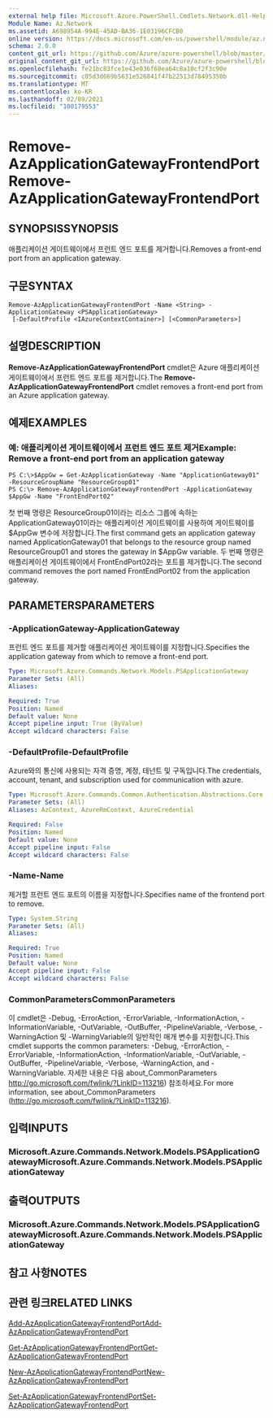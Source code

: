 ```yaml
---
external help file: Microsoft.Azure.PowerShell.Cmdlets.Network.dll-Help.xml
Module Name: Az.Network
ms.assetid: A698954A-994E-45AD-BA36-1E03196CFCB0
online version: https://docs.microsoft.com/en-us/powershell/module/az.network/remove-azapplicationgatewayfrontendport
schema: 2.0.0
content_git_url: https://github.com/Azure/azure-powershell/blob/master/src/Network/Network/help/Remove-AzApplicationGatewayFrontendPort.md
original_content_git_url: https://github.com/Azure/azure-powershell/blob/master/src/Network/Network/help/Remove-AzApplicationGatewayFrontendPort.md
ms.openlocfilehash: fe21bc83fce1e43e036f68ea64c8a10cf2f3c90e
ms.sourcegitcommit: c05d3d669b5631e526841f47b22513d78495350b
ms.translationtype: MT
ms.contentlocale: ko-KR
ms.lasthandoff: 02/09/2021
ms.locfileid: "100179553"
---
```

# <span data-ttu-id="6b903-101">Remove-AzApplicationGatewayFrontendPort</span><span class="sxs-lookup"><span data-stu-id="6b903-101">Remove-AzApplicationGatewayFrontendPort</span></span>

## <span data-ttu-id="6b903-102">SYNOPSIS</span><span class="sxs-lookup"><span data-stu-id="6b903-102">SYNOPSIS</span></span>
<span data-ttu-id="6b903-103">애플리케이션 게이트웨이에서 프런트 엔드 포트를 제거합니다.</span><span class="sxs-lookup"><span data-stu-id="6b903-103">Removes a front-end port from an application gateway.</span></span>

## <span data-ttu-id="6b903-104">구문</span><span class="sxs-lookup"><span data-stu-id="6b903-104">SYNTAX</span></span>

```
Remove-AzApplicationGatewayFrontendPort -Name <String> -ApplicationGateway <PSApplicationGateway>
 [-DefaultProfile <IAzureContextContainer>] [<CommonParameters>]
```

## <span data-ttu-id="6b903-105">설명</span><span class="sxs-lookup"><span data-stu-id="6b903-105">DESCRIPTION</span></span>
<span data-ttu-id="6b903-106">**Remove-AzApplicationGatewayFrontendPort** cmdlet은 Azure 애플리케이션 게이트웨이에서 프런트 엔드 포트를 제거합니다.</span><span class="sxs-lookup"><span data-stu-id="6b903-106">The **Remove-AzApplicationGatewayFrontendPort** cmdlet removes a front-end port from an Azure application gateway.</span></span>

## <span data-ttu-id="6b903-107">예제</span><span class="sxs-lookup"><span data-stu-id="6b903-107">EXAMPLES</span></span>

### <span data-ttu-id="6b903-108">예: 애플리케이션 게이트웨이에서 프런트 엔드 포트 제거</span><span class="sxs-lookup"><span data-stu-id="6b903-108">Example: Remove a front-end port from an application gateway</span></span>
```
PS C:\>$AppGw = Get-AzApplicationGateway -Name "ApplicationGateway01" -ResourceGroupName "ResourceGroup01"
PS C:\> Remove-AzApplicationGatewayFrontendPort -ApplicationGateway $AppGw -Name "FrontEndPort02"
```

<span data-ttu-id="6b903-109">첫 번째 명령은 ResourceGroup01이라는 리소스 그룹에 속하는 ApplicationGateway01이라는 애플리케이션 게이트웨이를 사용하여 게이트웨이를 $AppGw 변수에 저장합니다.</span><span class="sxs-lookup"><span data-stu-id="6b903-109">The first command gets an application gateway named ApplicationGateway01 that belongs to the resource group named ResourceGroup01 and stores the gateway in $AppGw variable.</span></span>
<span data-ttu-id="6b903-110">두 번째 명령은 애플리케이션 게이트웨이에서 FrontEndPort02라는 포트를 제거합니다.</span><span class="sxs-lookup"><span data-stu-id="6b903-110">The second command removes the port named FrontEndPort02 from the application gateway.</span></span>

## <span data-ttu-id="6b903-111">PARAMETERS</span><span class="sxs-lookup"><span data-stu-id="6b903-111">PARAMETERS</span></span>

### <span data-ttu-id="6b903-112">-ApplicationGateway</span><span class="sxs-lookup"><span data-stu-id="6b903-112">-ApplicationGateway</span></span>
<span data-ttu-id="6b903-113">프런트 엔드 포트를 제거할 애플리케이션 게이트웨이를 지정합니다.</span><span class="sxs-lookup"><span data-stu-id="6b903-113">Specifies the application gateway from which to remove a front-end port.</span></span>

```yaml
Type: Microsoft.Azure.Commands.Network.Models.PSApplicationGateway
Parameter Sets: (All)
Aliases:

Required: True
Position: Named
Default value: None
Accept pipeline input: True (ByValue)
Accept wildcard characters: False
```

### <span data-ttu-id="6b903-114">-DefaultProfile</span><span class="sxs-lookup"><span data-stu-id="6b903-114">-DefaultProfile</span></span>
<span data-ttu-id="6b903-115">Azure와의 통신에 사용되는 자격 증명, 계정, 테넌트 및 구독입니다.</span><span class="sxs-lookup"><span data-stu-id="6b903-115">The credentials, account, tenant, and subscription used for communication with azure.</span></span>

```yaml
Type: Microsoft.Azure.Commands.Common.Authentication.Abstractions.Core.IAzureContextContainer
Parameter Sets: (All)
Aliases: AzContext, AzureRmContext, AzureCredential

Required: False
Position: Named
Default value: None
Accept pipeline input: False
Accept wildcard characters: False
```

### <span data-ttu-id="6b903-116">-Name</span><span class="sxs-lookup"><span data-stu-id="6b903-116">-Name</span></span>
<span data-ttu-id="6b903-117">제거할 프런트 엔드 포트의 이름을 지정합니다.</span><span class="sxs-lookup"><span data-stu-id="6b903-117">Specifies name of the frontend port to remove.</span></span>

```yaml
Type: System.String
Parameter Sets: (All)
Aliases:

Required: True
Position: Named
Default value: None
Accept pipeline input: False
Accept wildcard characters: False
```

### <span data-ttu-id="6b903-118">CommonParameters</span><span class="sxs-lookup"><span data-stu-id="6b903-118">CommonParameters</span></span>
<span data-ttu-id="6b903-119">이 cmdlet은 -Debug, -ErrorAction, -ErrorVariable, -InformationAction, -InformationVariable, -OutVariable, -OutBuffer, -PipelineVariable, -Verbose, -WarningAction 및 -WarningVariable의 일반적인 매개 변수를 지원합니다.</span><span class="sxs-lookup"><span data-stu-id="6b903-119">This cmdlet supports the common parameters: -Debug, -ErrorAction, -ErrorVariable, -InformationAction, -InformationVariable, -OutVariable, -OutBuffer, -PipelineVariable, -Verbose, -WarningAction, and -WarningVariable.</span></span> <span data-ttu-id="6b903-120">자세한 내용은 다음 about_CommonParameters http://go.microsoft.com/fwlink/?LinkID=113216) 참조하세요.</span><span class="sxs-lookup"><span data-stu-id="6b903-120">For more information, see about_CommonParameters (http://go.microsoft.com/fwlink/?LinkID=113216).</span></span>

## <span data-ttu-id="6b903-121">입력</span><span class="sxs-lookup"><span data-stu-id="6b903-121">INPUTS</span></span>

### <span data-ttu-id="6b903-122">Microsoft.Azure.Commands.Network.Models.PSApplicationGateway</span><span class="sxs-lookup"><span data-stu-id="6b903-122">Microsoft.Azure.Commands.Network.Models.PSApplicationGateway</span></span>

## <span data-ttu-id="6b903-123">출력</span><span class="sxs-lookup"><span data-stu-id="6b903-123">OUTPUTS</span></span>

### <span data-ttu-id="6b903-124">Microsoft.Azure.Commands.Network.Models.PSApplicationGateway</span><span class="sxs-lookup"><span data-stu-id="6b903-124">Microsoft.Azure.Commands.Network.Models.PSApplicationGateway</span></span>

## <span data-ttu-id="6b903-125">참고 사항</span><span class="sxs-lookup"><span data-stu-id="6b903-125">NOTES</span></span>

## <span data-ttu-id="6b903-126">관련 링크</span><span class="sxs-lookup"><span data-stu-id="6b903-126">RELATED LINKS</span></span>

[<span data-ttu-id="6b903-127">Add-AzApplicationGatewayFrontendPort</span><span class="sxs-lookup"><span data-stu-id="6b903-127">Add-AzApplicationGatewayFrontendPort</span></span>](./Add-AzApplicationGatewayFrontendPort.md)

[<span data-ttu-id="6b903-128">Get-AzApplicationGatewayFrontendPort</span><span class="sxs-lookup"><span data-stu-id="6b903-128">Get-AzApplicationGatewayFrontendPort</span></span>](./Get-AzApplicationGatewayFrontendPort.md)

[<span data-ttu-id="6b903-129">New-AzApplicationGatewayFrontendPort</span><span class="sxs-lookup"><span data-stu-id="6b903-129">New-AzApplicationGatewayFrontendPort</span></span>](./New-AzApplicationGatewayFrontendPort.md)

[<span data-ttu-id="6b903-130">Set-AzApplicationGatewayFrontendPort</span><span class="sxs-lookup"><span data-stu-id="6b903-130">Set-AzApplicationGatewayFrontendPort</span></span>](./Set-AzApplicationGatewayFrontendPort.md)


